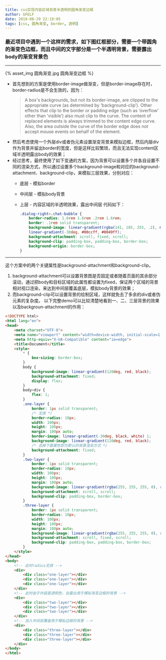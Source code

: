 ```yaml
---
title: css实现内容区域背景半透明的圆角渐变边框
author: GFELF
date: 2019-08-29 22:19:05
tags: [css, 圆角渐变, border, 透明]
---
```


### 最近项目中遇到一个这样的需求，如下图红框部分，需要一个带圆角的渐变色边框，而且中间的文字部分是一个半透明背景，需要露出body的渐变背景色
---
<!-- more -->
{% asset_img 圆角渐变.jpg 圆角渐变边框 %}
* 首先想到的方案是使用border-image做渐变，但是border-image存在时，border-radius是不会生效的，因为：
    > A box's backgrounds, but not its border-image, are clipped to the appropriate curve (as determined by ‘background-clip’). Other effects that clip to the border or padding edge (such as ‘overflow’ other than ‘visible’) also must clip to the curve. The content of replaced elements is always trimmed to the content edge curve. Also, the area outside the curve of the border edge does not accept mouse events on behalf of the element.
* 然后考虑使用一个外层div或者伪元素设置渐变背景来模拟边框，然后内层div作为背景并留出border的宽度，但是这样比较繁琐，而且无法实现content区域半透明露出body的效果；
* 经过思考，最终使用了如下变通的方案，因为背景可以设置多个并各自设置不同的渲染方式，所以通过设置多个background-image和对应的background-attachment、background-clip，来模拟三层效果，分别对应：
  * 底层 - 模拟border
  * 中间层 - 模拟body背景
  * 上层 - 内容区域的半透明效果，露出中间层
    代码如下：

    ```css
    .dialog-right>.chat-bubble {
        border-radius: 1.6rem 1.6rem .2rem 1.6rem;
        border: .1rem solid transparent;
        background-image: linear-gradient(rgba(141, 185, 255, .2), rgba(141, 185, 255, .2)),linear-gradient(120deg, #635799 10%,#04065c 90%),
        linear-gradient(-30deg, #00ccff, #0049ff);
        background-attachment: scroll, fixed, scroll;
        background-clip: padding-box, padding-box, border-box;
        background-origin: border-box; 
    }
    ```
---
这个方案中的两个关键属性是background-attachment和background-clip。
1. background-attachment可以设置背景图是否固定或者随着页面的其余部分滚动，通过把body和目标区域的此属性都设置为fixed，保证两个区域的背景相对视口渲染，来达到中间层覆盖底层，模拟body背景的效果；
2. 而background-clip可以设置背景的绘制区域，这样就免去了多余的div或者伪元素的复杂度。
以下完整demo可以比较清楚地看到一、二、三层背景的效果以及backgroun-attachment的作用：
```html
<!DOCTYPE html>
<html lang="en">
<head>
    <meta charset="UTF-8">
    <meta name="viewport" content="width=device-width, initial-scale=1.0">
    <meta http-equiv="X-UA-Compatible" content="ie=edge">
    <title>Document</title>
    <style>
        * {
            box-sizing: border-box;
        }
        body {
            background-image: linear-gradient(120deg, red, black);
            background-attachment: fixed;
            display: flex;
        }
        body>div {
            flex: 1;
        }
        .one-layer {
            border: 1px solid transparent;
            /* 无效 */
            border-radius: 10px;
            width: 100px;
            height: 100px;
            margin: 100px auto;
            border-image: linear-gradient(-30deg, black, white) 1;
            background-image: linear-gradient(120deg, red, black);
            /* 去掉下面属性即为默认的背景渲染方式 */
            background-attachment: fixed;
        }
        .two-layer {
            border: 1px solid transparent;
            border-radius: 10px;
            width: 100px;
            height: 100px;
            margin: 100px auto;
            background-image: linear-gradient(rgba(255, 255, 255, 0), rgba(255, 255, 255, 0)), linear-gradient(-30deg, black, white);
            background-attachment: scroll, scroll;
            background-clip: padding-box, border-box;
        }
        .three-layer {
            border: 1px solid transparent;
            border-radius: 10px;
            width: 100px;
            height: 100px;
            margin: 100px auto;
            background-image: linear-gradient(rgba(255, 255, 255, 0), rgba(255, 255, 255, 0)), linear-gradient(120deg, red, black), linear-gradient(-30deg, black, white);
            background-attachment: scroll, fixed, scroll;
            background-clip: padding-box, padding-box, border-box;
        }
    </style>
</head>
<body>
    <!-- 此时radius无效 -->
    <div>
        <div class="one-layer"></div>
        <div class="one-layer"></div>
        <div class="one-layer"></div>
    </div>
    <!-- 此时由于内容是透明色，会露出用于模拟渐变边框的背景 -->
    <div>
        <div class="two-layer"></div>
        <div class="two-layer"></div>
        <div class="two-layer"></div>
    </div>
    <!-- 加入中间层覆盖用于模拟边框的背景 -->
    <div>
        <div class="three-layer"></div>
        <div class="three-layer"></div>
        <div class="three-layer"></div>
    </div>
</body>
</html>
```